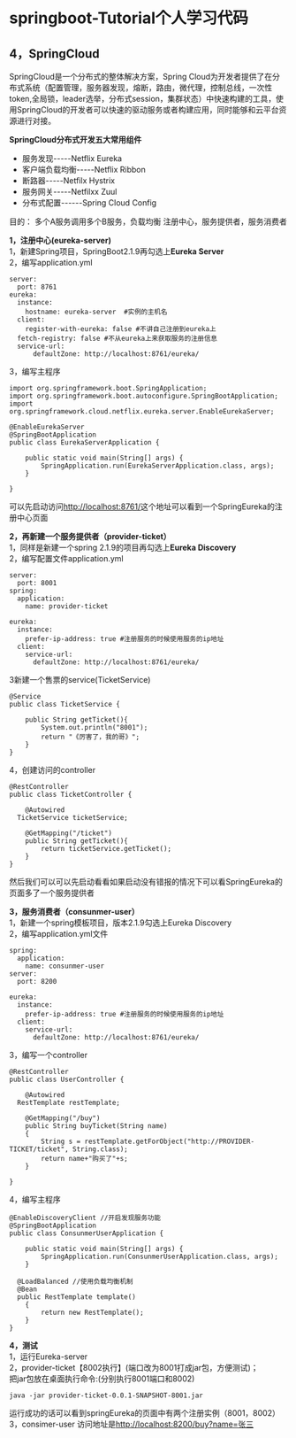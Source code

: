 # springboot-Tutorial个人学习代码


## 4，SpringCloud
SpringCloud是一个分布式的整体解决方案，Spring Cloud为开发者提供了在分布式系统（配置管理，服务器发现，熔断，路由，微代理，控制总线，一次性token,全局锁，leader选举，分布式session，集群状态）中快速构建的工具，使用SpringCloud的开发者可以快速的驱动服务或者构建应用，同时能够和云平台资源进行对接。


**SpringCloud分布式开发五大常用组件**

 - 服务发现-----Netflix Eureka
 - 客户端负载均衡-----Netflix Ribbon
 - 断路器-----Netfilx Hystrix
 - 服务网关-----Netfilxx Zuul
 - 分布式配置------Spring Cloud Config

目的：
多个A服务调用多个B服务，负载均衡
注册中心，服务提供者，服务消费者

**1，注册中心(eureka-server)**<br/>
      1，新建Spring项目，SpringBoot2.1.9再勾选上**Eureka Server**<br/>
      2，编写application.yml
```
server:  
  port: 8761  
eureka:  
  instance:  
    hostname: eureka-server  #实例的主机名
  client:  
    register-with-eureka: false #不讲自己注册到eureka上  
  fetch-registry: false #不从eureka上来获取服务的注册信息  
  service-url:  
      defaultZone: http://localhost:8761/eureka/
```
3，编写主程序
```
import org.springframework.boot.SpringApplication;  
import org.springframework.boot.autoconfigure.SpringBootApplication;  
import org.springframework.cloud.netflix.eureka.server.EnableEurekaServer;  
  
@EnableEurekaServer  
@SpringBootApplication  
public class EurekaServerApplication {  
  
    public static void main(String[] args) {  
        SpringApplication.run(EurekaServerApplication.class, args);  
    }  
  
}
```
可以先启动访问[http://localhost:8761/](http://localhost:8761/)这个地址可以看到一个SpringEureka的注册中心页面

**2，再新建一个服务提供者（provider-ticket）**<br/>
1，同样是新建一个spring 2.1.9的项目再勾选上**Eureka Discovery**<br/>
2，编写配置文件application.yml
```
server:  
  port: 8001  
spring:  
  application:  
    name: provider-ticket  
  
eureka:  
  instance:  
    prefer-ip-address: true #注册服务的时候使用服务的ip地址  
  client:  
    service-url:  
      defaultZone: http://localhost:8761/eureka/
```
3新建一个售票的service(TicketService)
```
@Service  
public class TicketService {  
  
    public String getTicket(){  
        System.out.println("8001");  
        return "《厉害了，我的哥》";  
    }  
}
```
4，创建访问的controller
```
@RestController  
public class TicketController {  

    @Autowired  
  TicketService ticketService;  
  
    @GetMapping("/ticket")  
    public String getTicket(){  
        return ticketService.getTicket();  
    }  
}
```
然后我们可以可以先启动看看如果启动没有错报的情况下可以看SpringEureka的页面多了一个服务提供者

**3，服务消费者（consunmer-user）**<br/>
1，新建一个spring模板项目，版本2.1.9勾选上Eureka Discovery<br/>
2，编写application.yml文件
```
spring:  
  application:  
    name: consunmer-user  
server:  
  port: 8200  
  
eureka:  
  instance:  
    prefer-ip-address: true #注册服务的时候使用服务的ip地址  
  client:  
    service-url:  
      defaultZone: http://localhost:8761/eureka/
```
3，编写一个controller
```
@RestController  
public class UserController {  
  
    @Autowired  
  RestTemplate restTemplate;  
  
    @GetMapping("/buy")  
    public String buyTicket(String name)  
    {  
        String s = restTemplate.getForObject("http://PROVIDER-TICKET/ticket", String.class);  
        return name+"购买了"+s;  
    }  
  
}
```
4，编写主程序
```
@EnableDiscoveryClient //开启发现服务功能  
@SpringBootApplication  
public class ConsunmerUserApplication {  
  
    public static void main(String[] args) {  
        SpringApplication.run(ConsunmerUserApplication.class, args);  
    }  
  
  @LoadBalanced //使用负载均衡机制  
  @Bean  
  public RestTemplate template()  
    {  
        return new RestTemplate();  
    }  
}
```
**4，测试**<br/>
1，运行Eureka-server<br/>
2，provider-ticket【8002执行】(端口改为8001打成jar包，方便测试)；<br/>
把jar包放在桌面执行命令:(分别执行8001端口和8002)<br/>
```
java -jar provider-ticket-0.0.1-SNAPSHOT-8001.jar
```	
运行成功的话可以看到springEureka的页面中有两个注册实例（8001，8002）
3，consimer-user
访问地址是[http://localhost:8200/buy?name=张三](http://localhost:8200/buy?name=张三)
